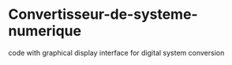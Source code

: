 # Convertisseur-de-systeme-numerique

code with graphical display interface for digital system conversion
